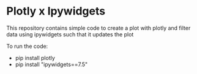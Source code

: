# Plotly x Ipywidgets
This repository contains simple code to create a plot with plotly and filter data using ipywidgets such that it updates the plot

To run the code:
- pip install plotly
- pip install "ipywidgets==7.5"


